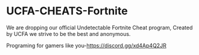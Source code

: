 # UCFA-CHEATS-Fortnite
We are dropping our official Undetectable Fortnite Cheat program, Created by UCFA we strive to be the best and anonymous.

Programing for gamers like you-https://discord.gg/xd4Ap4Q2JR
